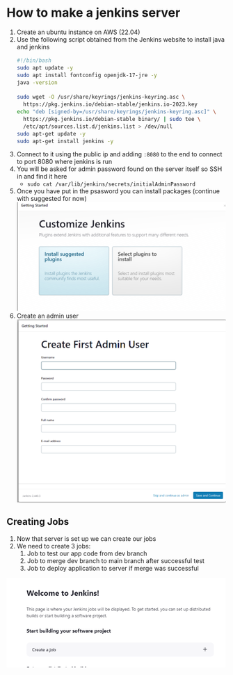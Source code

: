 # How to make a jenkins server
1. Create an ubuntu instance on AWS (22.04)
2. Use the following script obtained from the Jenkins website to install java and jenkins
    ```bash
    #!/bin/bash
    sudo apt update -y
    sudo apt install fontconfig openjdk-17-jre -y
    java -version
    
    sudo wget -O /usr/share/keyrings/jenkins-keyring.asc \
      https://pkg.jenkins.io/debian-stable/jenkins.io-2023.key
    echo "deb [signed-by=/usr/share/keyrings/jenkins-keyring.asc]" \
      https://pkg.jenkins.io/debian-stable binary/ | sudo tee \
      /etc/apt/sources.list.d/jenkins.list > /dev/null
    sudo apt-get update -y
    sudo apt-get install jenkins -y
    ```
3. Connect to it using the public ip and adding `:8080` to the end to connect to port 8080 where jenkins is run
4. You will be asked for admin password found on the server itself so SSH in and find it here <br>
   - `sudo cat /var/lib/jenkins/secrets/initialAdminPassword`
5. Once you have put in the psasword you can install packages (continue with suggested for now)
![img.png](img.png)
6. Create an admin user
![img_1.png](img_1.png)


## Creating Jobs

1. Now that server is set up we can create our jobs 
2. We need to create 3 jobs:
   1. Job to test our app code from dev branch
   2. Job to merge dev branch to main branch after successful test
   3. Job to deploy application to server if merge was successful

![img_2.png](img_2.png)
